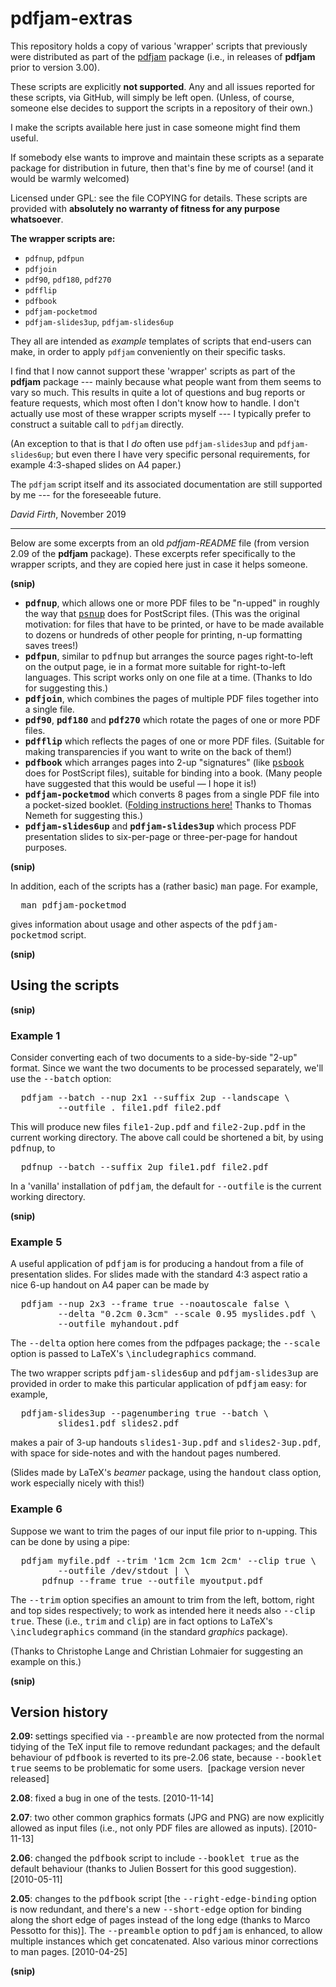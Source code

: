 # pdfjam-extras

This repository holds a copy of various 'wrapper' scripts that previously
were distributed as part of the [pdfjam](https://github.com/DavidFirth/pdfjam)
package (i.e., in releases of **pdfjam** prior to version 3.00).

These scripts are explicitly **not supported**. Any and all issues 
reported for these scripts, via GitHub, will simply be left open. 
(Unless, of course, someone else decides to support the scripts in 
a repository of their own.)  

I make the scripts available
here just in case someone might find them useful. 

If somebody else wants to
improve and maintain these scripts as a separate package for distribution in
future, then that's fine by me of course! (and it would be warmly welcomed)

Licensed under GPL: see the file
COPYING for details. These scripts are provided with 
**absolutely no warranty of fitness for any purpose whatsoever**.

**The wrapper scripts are:**

- `pdfnup`, `pdfpun`
- `pdfjoin`
- `pdf90`, `pdf180`, `pdf270`
- `pdfflip`
- `pdfbook`
- `pdfjam-pocketmod`
- `pdfjam-slides3up`, `pdfjam-slides6up`

They all are intended as _example_ templates of scripts that end-users can make,
in order to apply `pdfjam` conveniently on their specific tasks.

I find that I now cannot support these 'wrapper' scripts as part of the **pdfjam** 
package --- mainly because what people want from them seems to vary so much.  This
results in quite a lot of questions and bug reports or feature requests, which
most often I don't know how to handle.  I don't actually use most of
these wrapper scripts myself --- I typically prefer to construct a suitable call to
`pdfjam` directly. 

(An exception to that is that I _do_ often use
`pdfjam-slides3up` and `pdfjam-slides6up`; but even there I have very specific 
personal requirements, for example 4:3-shaped slides on A4 paper.)

The `pdfjam` script itself and its associated documentation are still
supported by me --- for the foreseeable future.

_David Firth_, November 2019

-------------------------------------------------------------------

Below are some excerpts from an old _pdfjam-README_ file (from version 2.09 of the
**pdfjam** package).  These excerpts refer specifically to the wrapper scripts,
and they are copied here just in case it helps someone. 


<b>(snip)</b>

<ul>
  <li> <b><tt>pdfnup</tt></b>, which allows one or more PDF files to be "n-upped" in roughly the way that <a href="http://www.tardis.ed.ac.uk/%7Eajcd/psutils/psnup.html"><tt>psnup</tt></a> does for PostScript files. (This was the original motivation: for files that have to be printed, or have to be made available to dozens or hundreds of other people for printing, n-up formatting saves trees!)</li>
  <li><b><tt>pdfpun</tt></b>, similar to <tt>pdfnup</tt> but arranges the source pages right-to-left on the output page, ie in a format more suitable for right-to-left languages. This script works only on one file at a time. (Thanks to Ido for suggesting this.)</li>
  <li> <b><tt>pdfjoin</tt></b>, which combines the pages of multiple PDF files together into a single file.</li>
  <li> <b><tt>pdf90</tt></b>, <b><tt>pdf180</tt></b> and <b><tt>pdf270</tt></b> which rotate the pages of one or more PDF files.</li>
  <li><b><tt>pdfflip</tt></b> which reflects the pages of one or more PDF files. (Suitable for making transparencies if you want to write on the back of them!)</li>
  <li><b><tt>pdfbook</tt></b> which arranges pages into 2-up "signatures" (like <a href="http://www.tardis.ed.ac.uk/%7Eajcd/psutils/psbook.html"><tt>psbook</tt></a> does for PostScript files), suitable for binding into a book. (Many people have suggested that this would be useful — I hope it is!)</li>
  <li><b><tt>pdfjam-pocketmod</tt></b> which converts 8 pages from a single PDF file into a pocket-sized booklet. (<a href="http://repocketmod.com/">Folding instructions here!</a> Thanks to Thomas Nemeth for suggesting this.)</li>
  <li><b><tt>pdfjam-slides6up</tt></b> and <b><tt>pdfjam-slides3up</tt></b> which process PDF presentation slides to six-per-page or three-per-page for handout purposes. </li>
</ul>

<b>(snip)</b>

<p>In addition, each of the scripts has a (rather basic) <tt>man</tt> page. For example,</p>

<pre>  man pdfjam-pocketmod<br></pre>
<p>gives information about usage and other aspects of the <tt>pdfjam-pocketmod</tt> script.</p>

<b>(snip)</b>

<h2 align="justify">Using the scripts</h2>

<b>(snip)</b>

<h3 align="justify">Example 1</h3>

<p>Consider converting each of two documents to a side-by-side "2-up" format. Since we want the two documents to be processed separately, we'll use the <tt>--batch</tt> option: </p>

<pre>  pdfjam --batch --nup 2x1 --suffix 2up --landscape \<br>         --outfile . file1.pdf file2.pdf<br></pre>
<p> This will produce new files <tt>file1-2up.pdf</tt> and <tt>file2-2up.pdf</tt> in the current working directory. The above call could be shortened a bit, by using <tt>pdfnup</tt>, to</p>

<pre>  pdfnup --batch --suffix 2up file1.pdf file2.pdf<br></pre>
<p> In a 'vanilla' installation of <tt>pdfjam</tt>, the default for <tt>--outfile</tt> is the current working directory.</p>

<b>(snip)</b>

<h3 align="justify">Example 5</h3>

<p>A useful application of <tt>pdfjam</tt> is for producing a handout from a file of presentation slides. For slides made with the standard 4:3 aspect ratio a nice 6-up handout on A4 paper can be made by </p>

<pre>  pdfjam --nup 2x3 --frame true --noautoscale false \<br>         --delta "0.2cm 0.3cm" --scale 0.95 myslides.pdf \<br>         --outfile myhandout.pdf<br></pre>
<p>The <tt>--delta</tt> option here comes from the pdfpages package; the <tt>--scale</tt> option is passed to LaTeX's <tt>\includegraphics</tt> command. </p>

<p>The two wrapper scripts <tt>pdfjam-slides6up</tt> and <tt>pdfjam-slides3up</tt> are provided in order to make this particular application of <tt>pdfjam</tt> easy: for example, </p>

<pre>  pdfjam-slides3up --pagenumbering true --batch \<br>         slides1.pdf slides2.pdf<br></pre>
<p>makes a pair of 3-up handouts <tt>slides1-3up.pdf</tt> and <tt>slides2-3up.pdf</tt>, with space for side-notes and with the handout pages numbered.</p>

<p>(Slides made by LaTeX's <i>beamer</i> package, using the <tt>handout</tt> class option, work especially nicely with this!)</p>

<h3 align="justify">Example 6</h3>

<p> Suppose we want to trim the pages of our input file prior to n-upping. This can be done by using a pipe: </p>

<pre>  pdfjam myfile.pdf --trim '1cm 2cm 1cm 2cm' --clip true \<br>         --outfile /dev/stdout | \<br>      pdfnup --frame true --outfile myoutput.pdf<br></pre>
<p>The <tt>--trim</tt> option specifies an amount to trim from the left, bottom, right and top sides respectively; to work as intended here it needs also <tt>--clip true</tt>. These (i.e., <tt>trim</tt> and <tt>clip</tt>) are in fact options to LaTeX's <tt>\includegraphics</tt> command (in the standard <i>graphics</i> package).</p>

<p>(Thanks to Christophe Lange and Christian Lohmaier for suggesting an example on this.)</p>


<b>(snip)</b>


<h2 align="justify">Version history</h2>

<p> <b>2.09: </b>settings specified via <tt>--preamble</tt> are now protected from the normal tidying of the TeX input file to remove redundant packages; and the default behaviour of <tt>pdfbook</tt> is reverted to its pre-2.06 state, because <tt>--booklet true</tt> seems to be problematic for some users.&nbsp; [package version never released]
</p>

<p><b>2.08</b>: fixed a bug in one of the tests. [2010-11-14] </p>

<p> <b>2.07</b>: two other common graphics formats (JPG and PNG) are now explicitly allowed as input files (i.e., not only PDF files are allowed as inputs). [2010-11-13] </p>

<p><b>2.06</b>: changed the <tt>pdfbook</tt> script to include <tt>--booklet true</tt> as the default behaviour (thanks to Julien Bossert for this good suggestion). [2010-05-11] </p>

<p> <b>2.05</b>: changes to the <tt>pdfbook</tt> script [the <tt>--right-edge-binding</tt> option is now redundant, and there's a new <tt>--short-edge</tt> option for binding along the short edge of pages instead of the long edge (thanks to Marco Pessotto for this)]. The <tt>--preamble</tt> option to <tt>pdfjam</tt> is enhanced, to allow multiple instances which get concatenated. Also various minor corrections to man pages. [2010-04-25] </p>

**(snip)**
